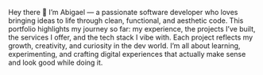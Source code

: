 Hey there 👋 I’m Abigael — a passionate software developer who loves bringing ideas to life through clean, functional, and aesthetic code. This portfolio highlights my journey so far: my experience, the projects I’ve built, the services I offer, and the tech stack I vibe with. Each project reflects my growth, creativity, and curiosity in the dev world. I’m all about learning, experimenting, and crafting digital experiences that actually make sense and look good while doing it.
